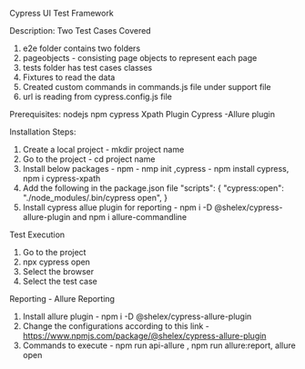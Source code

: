 Cypress UI Test Framework

Description:
Two Test Cases Covered
1. e2e folder contains two folders
2. pageobjects - consisting page objects to represent each page
3. tests folder has test cases classes
4. Fixtures to read the data
5. Created custom commands in commands.js file under support file
6. url is reading from cypress.config.js file

Prerequisites:
nodejs
npm
cypress
Xpath Plugin
Cypress -Allure plugin

Installation Steps:
1. Create a local project - mkdir project name
2. Go to the project - cd  project name
3. Install below packages - npm - nmp init ,cypress - npm install cypress, npm i cypress-xpath
4. Add the following in the package.json file
"scripts": {
    "cypress:open": "./node_modules/.bin/cypress open",
  }
5. Install cypress allue plugin for reporting - npm i -D @shelex/cypress-allure-plugin and npm i allure-commandline

Test Execution
1. Go to the project
2. npx cypress open
3. Select the browser
4. Select the test case

Reporting - Allure Reporting
1. Install allure plugin - npm i -D @shelex/cypress-allure-plugin
2. Change the configurations according to this link -https://www.npmjs.com/package/@shelex/cypress-allure-plugin
3. Commands to execute - npm run api-allure , npm run allure:report, allure open
